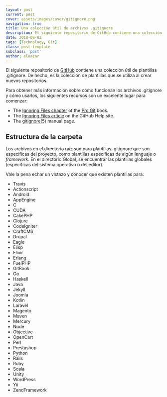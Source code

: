 ```yaml
---
layout: post
current: post
cover: assets/images/cover/gitignore.png
navigation: true
title: Una colección útil de archivos .gitignore
description: El siguiente repositorio de GitHub contiene una colección útil de plantillas .gitignore. De hecho, es la colección de plantillas que se utiliza al crear nuevos repositorios. Echa un vistazo!
date: 2018-08-02
tags: [Technology, Git]
class: post-template
subclass: 'post'
author: eleazar
---
```


El siguiente repositorio de [GitHub](https://github.com/github/gitignore) contiene una colección útil de plantillas .gitignore. De hecho, es la colección de plantillas que se utiliza al crear nuevos repositorios.

Para obtener más información sobre cómo funcionan los archivos .gitignore y cómo usarlos, los siguientes recursos son un excelente lugar para comenzar:

- The [Ignoring Files chapter](https://git-scm.com/book/en/Git-Basics-Recording-Changes-to-the-Repository#_ignoring) of the [Pro Git](http://git-scm.com/book) book.
- The [Ignoring Files article](https://help.github.com/articles/ignoring-files) on the GitHub Help site.
- The [gitignore(5)](http://git-scm.com/docs/gitignore) manual page.

## Estructura de la carpeta

Los archivos en el directorio raíz son para plantillas .gitignore que son específicas del proyecto, como plantillas específicas de algún lenguaje o _framework_. En el directorio Global, se encuentrar las plantillas globales (específicas del sistema operativo o del editor).

Vale la pena echar un vistazo y conocer que existen plantillas para:

- Travis
- Actionscript
- Android
- AppEngine
- C
- CUDA
- CakePHP
- Clojure
- CodeIgniter
- CraftCMS
- Drupal
- Eagle
- Elisp
- Elixir
- Erlang
- FuelPHP
- GitBook
- Go
- Haskell
- Java
- Jekyll
- Joomla
- Kotlin
- Laravel
- Magento
- Maven
- Mercury
- Node
- Objective
- OpenCart
- Perl
- Prestashop
- Python
- Rails
- Ruby
- Scala
- Unity
- WordPress
- Yii
- ZendFramework

